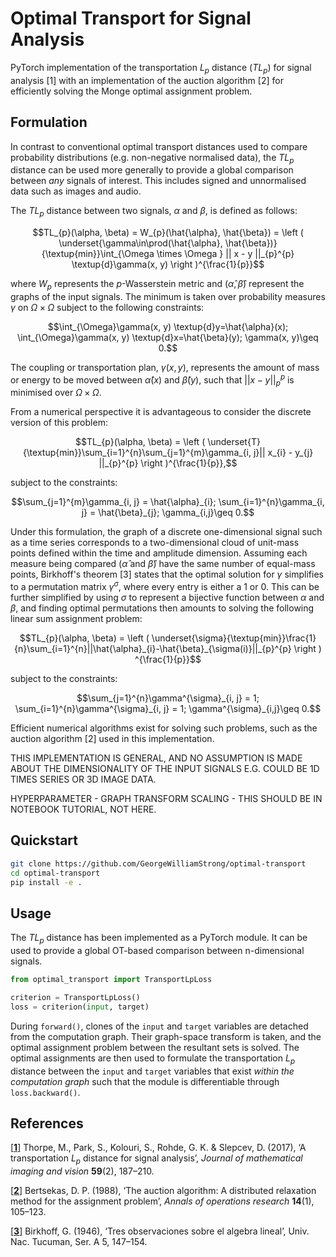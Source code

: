 # Optimal Transport for Signal Analysis

PyTorch implementation of the transportation $L_{p}$ distance ($TL_{p}$) for signal analysis [1] with an implementation of the auction algorithm [2] for efficiently solving the Monge optimal assignment problem.

## Formulation

In contrast to conventional optimal transport distances used to compare probability distributions (e.g. non-negative normalised data), the $TL_{p}$ distance can be used more generally to provide a global comparison between *any* signals of interest. This includes signed and unnormalised data such as images and audio.

The $TL_{p}$ distance between two signals, $\alpha$ and $\beta$, is defined as follows:

```math
TL_{p}(\alpha, \beta) = W_{p}(\hat{\alpha}, \hat{\beta}) = \left (  \underset{\gamma\in\prod(\hat{\alpha}, \hat{\beta})}{\textup{min}}\int_{\Omega \times \Omega } || x - y ||_{p}^{p} \textup{d}\gamma(x, y) \right )^{\frac{1}{p}}
```

where $W_{p}$ represents the $p$-Wasserstein metric and ($\hat{\alpha}, \hat{\beta}$) represent the graphs of the input signals. The minimum is taken over probability measures $\gamma$ on $\Omega \times \Omega$ subject to the following constraints:

```math
\int_{\Omega}\gamma(x, y) \textup{d}y=\hat{\alpha}(x);

\int_{\Omega}\gamma(x, y) \textup{d}x=\hat{\beta}(y);

\gamma(x, y)\geq 0.
```

The coupling or transportation plan, $\gamma(x, y)$, represents the amount of mass or energy to be moved between $\hat{\alpha}(x)$ and $\hat{\beta}(y)$, such that $|| x - y ||_{p}^{p}$ is minimised over $\Omega \times \Omega$. 

From a numerical perspective it is advantageous to consider the discrete version of this problem:

```math
TL_{p}(\alpha, \beta) = \left ( \underset{T}{\textup{min}}\sum_{i=1}^{n}\sum_{j=1}^{m}\gamma_{i, j}|| x_{i} - y_{j} ||_{p}^{p} \right )^{\frac{1}{p}},
```

subject to the constraints:

```math
\sum_{j=1}^{m}\gamma_{i, j} = \hat{\alpha}_{i};

\sum_{i=1}^{n}\gamma_{i, j} = \hat{\beta}_{j};

\gamma_{i,j}\geq 0.
```

Under this formulation, the graph of a discrete one-dimensional signal such as a time series corresponds to a two-dimensional cloud of unit-mass points defined within the time and amplitude dimension. Assuming each measure being compared ($\hat{\alpha}$ and $\hat{\beta}$) have the same number of equal-mass points, Birkhoff's theorem [3] states that the optimal solution for $\gamma$ simplifies to a permutation matrix $\gamma^{\sigma}$, where every entry is either a 1 or 0. This can be further simplified by using $\sigma$ to represent a bijective function between $\alpha$ and $\beta$, and finding optimal permutations then amounts to solving the following linear sum assignment problem:

```math
TL_{p}(\alpha, \beta) = \left ( \underset{\sigma}{\textup{min}}\frac{1}{n}\sum_{i=1}^{n}||\hat{\alpha}_{i}-\hat{\beta}_{\sigma(i)}||_{p}^{p} \right ) ^{\frac{1}{p}}
```

subject to the constraints:

```math
\sum_{j=1}^{n}\gamma^{\sigma}_{i, j} = 1;

\sum_{i=1}^{n}\gamma^{\sigma}_{i, j} = 1;

\gamma^{\sigma}_{i,j}\geq 0.
```

Efficient numerical algorithms exist for solving such problems, such as the auction algorithm [2] used in this implementation.


THIS IMPLEMENTATION IS GENERAL, AND NO ASSUMPTION IS MADE ABOUT THE DIMENSIONALITY OF THE INPUT SIGNALS E.G. COULD BE 1D TIMES SERIES OR 3D IMAGE DATA.

HYPERPARAMETER - GRAPH TRANSFORM SCALING - THIS SHOULD BE IN NOTEBOOK TUTORIAL, NOT HERE.

## Quickstart

```sh
git clone https://github.com/GeorgeWilliamStrong/optimal-transport
cd optimal-transport
pip install -e .
```

## Usage

The $TL_{p}$ distance has been implemented as a PyTorch module. It can be used to provide a global OT-based comparison between n-dimensional signals.

```python
from optimal_transport import TransportLpLoss

criterion = TransportLpLoss()
loss = criterion(input, target)
```

During `forward()`, clones of the `input` and `target` variables are detached from the computation graph. Their graph-space transform is taken, and the optimal assignment problem between the resultant sets is solved. The optimal assignments are then used to formulate the transportation $L_{p}$ distance between the `input` and `target` variables that exist *within the computation graph* such that the module is differentiable through `loss.backward()`.

## References

[[**1**]](https://arxiv.org/abs/1609.08669) Thorpe, M., Park, S., Kolouri, S., Rohde, G. K. & Slepcev, D. (2017), ‘A transportation $L_{p}$ distance for signal analysis’, *Journal of mathematical imaging and vision* **59**(2), 187–210.

[[**2**]](https://link.springer.com/article/10.1007/BF02186476) Bertsekas, D. P. (1988), ‘The auction algorithm: A distributed relaxation method for the assignment problem’, *Annals of operations research* **14**(1), 105–123.

[[**3**]](https://cir.nii.ac.jp/crid/1570572699525842816) Birkhoff, G. (1946), ‘Tres observaciones sobre el algebra lineal’, Univ. Nac. Tucuman, Ser. A 5, 147–154.

